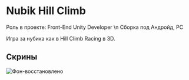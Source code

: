 # Nubik Hill Climb

Роль в проекте: Front-End Unity Developer \n
Сборка под Андройд, PC

Игра за нубика как в Hill Climb Racing в 3D.

## Скрины

![Фон-восстановлено](https://github.com/user-attachments/assets/4afc9c49-f8be-4aee-8088-b17b1a9abbaa)
